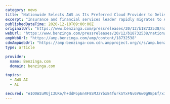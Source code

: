 ```yaml
---
category: news
title: "Nationwide Selects AWS as Its Preferred Cloud Provider to Deliver Digital Experiences to Customers"
excerpt: "Insurance and financial services leader rapidly migrates to AWS to unlock data-driven insights, automate processes in the cloud, and deliver new digital services to millions"
publishedDateTime: 2020-12-10T09:00:00Z
originalUrl: "https://www.benzinga.com/pressreleases/20/12/b18732538/nationwide-selects-aws-as-its-preferred-cloud-provider-to-deliver-digital-experiences-to-customers"
webUrl: "https://www.benzinga.com/pressreleases/20/12/b18732538/nationwide-selects-aws-as-its-preferred-cloud-provider-to-deliver-digital-experiences-to-customers"
ampWebUrl: "https://amp.benzinga.com/amp/content/18732538"
cdnAmpWebUrl: "https://amp-benzinga-com.cdn.ampproject.org/c/s/amp.benzinga.com/amp/content/18732538"
type: article

provider:
  name: Benzinga.com
  domain: benzinga.com

topics:
  - AWS AI
  - AI

secured: "e1O0W2uMUjI3UKe/h+ddPopEn4F8SMJzYbx84furkSYxFNv6V6w0g9BpEf/x1b+p8MXuulW+aglpKkE7A/6MzI0dNkbS8i0MbVaPsMux0Lc3J4YxwI2+3UIr0eIIlx9vjO+P+cdVGfxk8Ho+UdDdLKbLvVGamlRL5/a2pUhFtb8HzUNsnXa43BHzgCcdhprIvomcGo0M8225YSwxODdBzNmvAwGBv/LngEgO7Kc5zdoq0jPCMJIsyyo2hpkkdcdDL0C+T9wPrXa35STIXH7P3TUIBkETfGcFchDX47mae7LuxW096N/gGH7X+inSHa/vn04qZI7+ObHzSp3HHlfBIEXt92GkKbjIebCYB1xu/zE=;NIiAqfjVYaTWc542d1Fc+g=="
---
```


